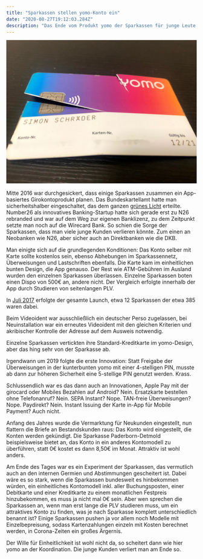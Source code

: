 ```yaml
---
title: "Sparkassen stellen yomo-Konto ein"
date: "2020-08-27T19:12:03.284Z"
description: "Das Ende vom Produkt yomo der Sparkassen für junge Leute war lange bekannt, nun geht es endgültig zuende"
---
```


![Yomo Karte](./yomo.jpg)

Mitte 2016 war durchgesickert, dass einige Sparkassen zusammen ein App-basiertes Girokontoprodukt planen.
Das Bundeskartellamt hatte man sicherheitshalber eingeschaltet, das dem ganzen [grünes Licht](https://www.bundeskartellamt.de/SharedDocs/Meldung/DE/Pressemitteilungen/2016/14_09_2016_Sparkasse_App.html) erteilte.
Number26 als innovatives Banking-Startup hatte sich gerade erst zu N26 rebranded und war auf dem Weg zur eigenen Banklizenz, zu dem Zeitpunkt setzte man noch auf die Wirecard Bank.
So schien die Sorge der Sparkassen, dass man viele junge Kunden verlieren könnte. Zum einen an Neobanken wie N26, aber sicher auch an Direktbanken wie die DKB.

Man einigte sich auf die grundlegenden Konditionen: Das Konto selber mit Karte sollte kostenlos sein, ebenso Abhebungen im Sparkassennetz, Überweisungen und Lastschriften ebenfalls. Die Karte kam im einheitlichen bunten Design, die App genauso. Der Rest wie ATM-Gebühren im Ausland wurden den einzelnen Sparkassen überlassen. Einzelne Sparkassen boten einen Dispo von 500€ an, andere nicht. Der Vergleich erfolgte innerhalb der App durch Studieren von seitenlangen PLV.

In [Juli 2017](https://www.handelsblatt.com/finanzen/banken-versicherungen/fintechs-smartphone-konto-der-sparkassen-startet-jetzt/19993016.html) erfolgte der gesamte Launch, etwa 12 Sparkassen der etwa 385 waren dabei.

Beim Videoident war ausschließlich ein deutscher Perso zugelassen, bei Neuinstallation war ein erneutes Videoident mit den gleichen Kriterien und akribischer Kontrolle der Adresse auf dem Ausweis notwendig.

Einzelne Sparkassen vertickten ihre Standard-Kreditkarte im yomo-Design, aber das hing sehr von der Sparkasse ab.

Irgendwann um 2019 folgte die erste Innovation: Statt Freigabe der Überweisungen in der kunterbunten yomo mit einer 4-stelligen PIN, musste ab dann zur höheren Sicherheit eine 5-stellige PIN genutzt werden. Krass.

Schlussendlich war es das dann auch an Innovationen, Apple Pay mit der girocard oder Mobiles Bezahlen auf Android? Nein. Ersatzkarte bestellen ohne Telefonanruf? Nein. SEPA Instant? Nope. TAN-freie Überweisungen? Nope. Paydirekt? Nein. Instant Issuing der Karte in-App für Mobile Payment? Auch nicht. 

Anfang des Jahres wurde die Vermarktung für Neukunden eingestellt, nun flattern die Briefe an Bestandskunden raus: Das Konto wird eingestellt, die Konten werden gekündigt. Die Sparkasse Paderborn-Detmold beispielsweise bietet an, das Konto in ein anderes Kontomodell zu überführen, statt 0€ kostet es dann 8,50€ im Monat. Attraktiv ist wohl anders.

Am Ende des Tages war es ein Experiment der Sparkassen, das vermutlich auch an den internen Germien und Abstimmungen gescheitert ist. Dabei wäre es so stark, wenn die Sparkassen bundesweit es hinbekommen würden, ein einheitliches Kontomodell inkl. aller Buchungsposten, einer Debitkarte und einer Kreditkarte zu einem monatlichen Festpreis hinzubekommen, es muss ja nicht mal 0€ sein. Aber wen sprechen die Sparkassen an, wenn man erst lange die PLV studieren muss, um ein attraktives Konto zu finden, was je nach Sparkasse komplett unterschiedlich benannt ist? Einige Sparkassen pushen ja vor allem noch Modelle mit Einzelbepreisung, sodass Kartenzahlungen einzeln mit Kosten berechnet werden, in Corona-Zeiten ein großes Ärgernis.

Der Wille für Einheitlichkeit ist wohl nicht da, so scheitert dann wie hier yomo an der Koordination. Die junge Kunden verliert man am Ende so.